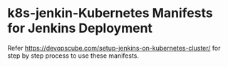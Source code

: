 # k8s-jenkin-Kubernetes Manifests for Jenkins Deployment

Refer https://devopscube.com/setup-jenkins-on-kubernetes-cluster/ for step by step process to use these manifests.
